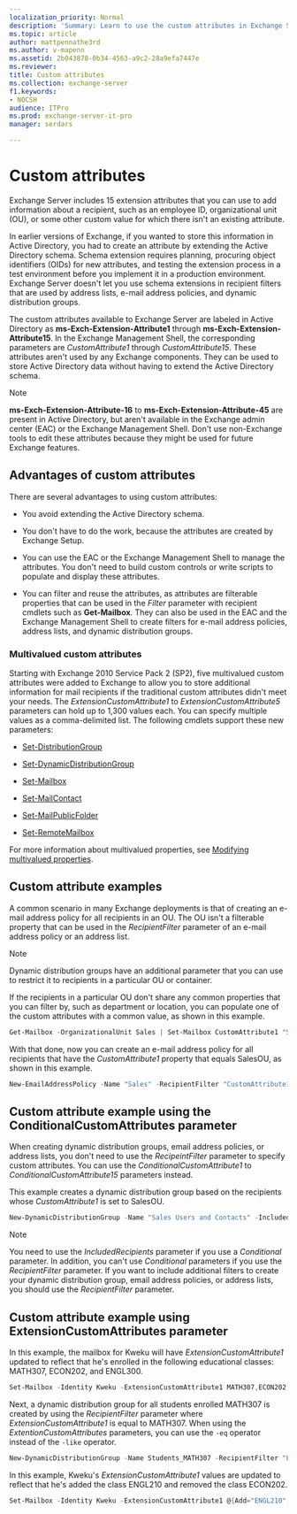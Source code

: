 ```yaml
---
localization_priority: Normal
description: 'Summary: Learn to use the custom attributes in Exchange Server 2016 or Exchange Server 2019 to add information about a mail recipient.'
ms.topic: article
author: mattpennathe3rd
ms.author: v-mapenn
ms.assetid: 2b043878-0b34-4563-a9c2-28a9efa7447e
ms.reviewer:
title: Custom attributes
ms.collection: exchange-server
f1.keywords:
- NOCSH
audience: ITPro
ms.prod: exchange-server-it-pro
manager: serdars

---
```


# Custom attributes

Exchange Server includes 15 extension attributes that you can use to add information about a recipient, such as an employee ID, organizational unit (OU), or some other custom value for which there isn't an existing attribute.

In earlier versions of Exchange, if you wanted to store this information in Active Directory, you had to create an attribute by extending the Active Directory schema. Schema extension requires planning, procuring object identifiers (OIDs) for new attributes, and testing the extension process in a test environment before you implement it in a production environment. Exchange Server doesn't let you use schema extensions in recipient filters that are used by address lists, e-mail address policies, and dynamic distribution groups.

The custom attributes available to Exchange Server are labeled in Active Directory as **ms-Exch-Extension-Attribute1** through **ms-Exch-Extension-Attribute15**. In the Exchange Management Shell, the corresponding parameters are _CustomAttribute1_ through _CustomAttribute15_. These attributes aren't used by any Exchange components. They can be used to store Active Directory data without having to extend the Active Directory schema.

> [!NOTE]
> **ms-Exch-Extension-Attribute-16** to **ms-Exch-Extension-Attribute-45** are present in Active Directory, but aren't available in the Exchange admin center (EAC) or the Exchange Management Shell. Don't use non-Exchange tools to edit these attributes because they might be used for future Exchange features.

## Advantages of custom attributes
<a name="AO"> </a>

There are several advantages to using custom attributes:

- You avoid extending the Active Directory schema.

- You don't have to do the work, because the attributes are created by Exchange Setup.

- You can use the EAC or the Exchange Management Shell to manage the attributes. You don't need to build custom controls or write scripts to populate and display these attributes.

- You can filter and reuse the attributes, as attributes are filterable properties that can be used in the _Filter_ parameter with recipient cmdlets such as **Get-Mailbox**. They can also be used in the EAC and the Exchange Management Shell to create filters for e-mail address policies, address lists, and dynamic distribution groups.

### Multivalued custom attributes

Starting with Exchange 2010 Service Pack 2 (SP2), five multivalued custom attributes were added to Exchange to allow you to store additional information for mail recipients if the traditional custom attributes didn't meet your needs. The _ExtensionCustomAttribute1_ to _ExtensionCustomAttribute5_ parameters can hold up to 1,300 values each. You can specify multiple values as a comma-delimited list. The following cmdlets support these new parameters:

- [Set-DistributionGroup](https://docs.microsoft.com/powershell/module/exchange/set-distributiongroup)

- [Set-DynamicDistributionGroup](https://docs.microsoft.com/powershell/module/exchange/set-dynamicdistributiongroup)

- [Set-Mailbox](https://docs.microsoft.com/powershell/module/exchange/set-mailbox)

- [Set-MailContact](https://docs.microsoft.com/powershell/module/exchange/set-mailcontact)

- [Set-MailPublicFolder](https://docs.microsoft.com/powershell/module/exchange/set-mailpublicfolder)

- [Set-RemoteMailbox](https://docs.microsoft.com/powershell/module/exchange/set-remotemailbox)

For more information about multivalued properties, see [Modifying multivalued properties](https://docs.microsoft.com/exchange/modifying-multivalued-properties-exchange-2013-help).

## Custom attribute examples
<a name="CA"> </a>

A common scenario in many Exchange deployments is that of creating an e-mail address policy for all recipients in an OU. The OU isn't a filterable property that can be used in the _RecipientFilter_ parameter of an e-mail address policy or an address list.

> [!NOTE]
> Dynamic distribution groups have an additional parameter that you can use to restrict it to recipients in a particular OU or container.

If the recipients in a particular OU don't share any common properties that you can filter by, such as department or location, you can populate one of the custom attributes with a common value, as shown in this example.

```PowerShell
Get-Mailbox -OrganizationalUnit Sales | Set-Mailbox CustomAttribute1 "SalesOU"
```

With that done, now you can create an e-mail address policy for all recipients that have the _CustomAttribute1_ property that equals SalesOU, as shown in this example.

```PowerShell
New-EmailAddressPolicy -Name "Sales" -RecipientFilter "CustomAttribute1 -eq 'SalesOU'" -EnabledEmailAddressTemplates "SMTP:%s%2g@sales.contoso.com"
```

## Custom attribute example using the ConditionalCustomAttributes parameter
<a name="CAE"> </a>

When creating dynamic distribution groups, email address policies, or address lists, you don't need to use the _RecipeintFilter_ parameter to specify custom attributes. You can use the _ConditionalCustomAttribute1_ to _ConditionalCustomAttribute15_ parameters instead.

This example creates a dynamic distribution group based on the recipients whose _CustomAttribute1_ is set to SalesOU.

```PowerShell
New-DynamicDistributionGroup -Name "Sales Users and Contacts" -IncludedRecipients "MailboxUsers,MailContacts" -ConditionalCustomAttribute1 "SalesOU"
```

> [!NOTE]
> You need to use the _IncludedRecipients_ parameter if you use a _Conditional_ parameter. In addition, you can't use _Conditional_ parameters if you use the _RecipientFilter_ parameter. If you want to include additional filters to create your dynamic distribution group, email address policies, or address lists, you should use the _RecipientFilter_ parameter.

## Custom attribute example using ExtensionCustomAttributes parameter
<a name="extcusparam"> </a>

In this example, the mailbox for Kweku will have _ExtensionCustomAttribute1_ updated to reflect that he's enrolled in the following educational classes: MATH307, ECON202, and ENGL300.

```PowerShell
Set-Mailbox -Identity Kweku -ExtensionCustomAttribute1 MATH307,ECON202,ENGL300
```

Next, a dynamic distribution group for all students enrolled MATH307 is created by using the _RecipientFilter_ parameter where _ExtensionCustomAttribute1_ is equal to MATH307. When using the _ExtentionCustomAttributes_ parameters, you can use the `-eq` operator instead of the `-like` operator.

```PowerShell
New-DynamicDistributionGroup -Name Students_MATH307 -RecipientFilter "ExtensionCustomAttribute1 -eq 'MATH307'"
```

In this example, Kweku's _ExtensionCustomAttribute1_ values are updated to reflect that he's added the class ENGL210 and removed the class ECON202.

```PowerShell
Set-Mailbox -Identity Kweku -ExtensionCustomAttribute1 @{Add="ENGL210"; Remove="ECON202"}
```
